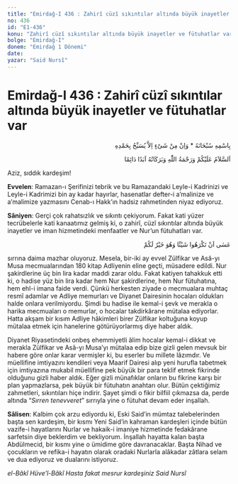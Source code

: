 ```yaml
---
title: "Emirdağ-I 436 : Zahirî cüzî sıkıntılar altında büyük inayetler ve fütuhatlar var"
no: 436
id: "E1-436"
konu: "Zahirî cüzî sıkıntılar altında büyük inayetler ve fütuhatlar var"
bolge: "Emirdağ-I"
donem: "Emirdağ 1 Dönemi"
date: 
yazar: "Said Nursî"
---
```


# Emirdağ-I 436 : Zahirî cüzî sıkıntılar altında büyük inayetler ve fütuhatlar var

<p class="arabic" dir="rtl" title="Meal: “Subhân Allah’ın adıyla” * “Hiçbir şey yoktur ki O'nu hamd ile tesbih etmesin” [İsrâ 17:44]">بِاسْمِهِ سُبْحَانَهُ * وَاِنْ مِنْ شَىْءٍ اِلاَّ يُسَبِّحُ بِحَمْدِهِ</p>

<p class="arabic" dir="rtl" title="Meal: “Allah’ın selâmı, rahmeti ve bereketleri, ebedî ve dâimî olarak üzerinize olsun.”">اَلسَّلاَمُ عَلَيْكُمْ وَرَحْمَةُ اللّٰهِ وَبَرَكَاتُهُ اَبَدًا دَائِمًا</p>

Aziz, sıddık kardeşim!

**Evvelen**: Ramazan-ı Şerifinizi tebrik ve bu Ramazandaki Leyle-i Kadrinizi ve Leyle-i Kadrimizi bin ay kadar hayırlar, hasenatlar defter-i a’malinize ve a’malimize yazmasını Cenab-ı Hakk’ın hadsiz rahmetinden niyaz ediyoruz.

**Sâniyen**: Gerçi çok rahatsızlık ve sıkıntı çekiyorum. Fakat kati yüzer tecrübelerle kati kanaatımız gelmiş ki, o zahirî, cüzî sıkıntılar altında büyük inayetler ve iman hizmetindeki menfaatler ve Nur’un fütuhatları var.

<p class="arabic" dir="rtl" title="Meal: “Olur ki, bir şey sizin için hayırlı iken, siz onu hoş görmezsiniz.” [Bakara Sûresi, 2:216]">عَسٰى‮ ‬اَنْ‮ ‬تَكْرَهُوا‮ ‬شَيْئًا‮ ‬وَهُوَ‮ ‬خَيْرٌ‮ ‬لَكُمْ</p>

sırrına daima mazhar oluyoruz. Mesela, bir-iki ay evvel Zülfikar ve Asâ-yı Musa mecmualarından 180 kitap Adliyenin eline geçti, müsadere edildi. Nur şakirdlerine üç bin lira kadar maddi zarar oldu. Fakat katiyen tahakkuk etti ki, o hadise yüz bin lira kadar hem Nur şakirdlerine, hem Nur fütuhatına, hem ehl-i imana faide verdi. Çünkü herkesten ziyade o mecmualara muhtaç resmî adamlar ve Adliye memurları ve Diyanet Dairesinin hocaları oldukları halde onlara verilmiyordu. Şimdi bu hadise ile kemal-i şevk ve merakla o harika mecmuaları o memurlar, o hocalar takdirkârane mütalaa ediyorlar. Hatta akşam bir kısım Adliye hâkimleri birer Zülfikar koltuğuna koyup mütalaa etmek için hanelerine götürüyorlarmış diye haber aldık.

Diyanet Riyasetindeki onbeş ehemmiyetli âlim hocalar kemal-i dikkat ve merakla Zülfikar ve Asâ-yı Musa’yı mütalaa edip bize gizli gelen mevsuk bir habere göre onlar karar vermişler ki, bu eserler bu millete lâzımdır. Ve müellifine imtiyazını kendileri veya Maarif Dairesi alıp yeni hurufla tabetmek için imtiyazına mukabil müellifine pek büyük bir para teklif etmek fikrinde olduğunu gizli haber aldık. Eğer gizli münafıklar onların bu fikrine karşı bir plan yapmazlarsa, pek büyük bir fütuhatın anahtarı olur. Bütün çektiğimiz zahmetleri, sıkıntıları hiçe indirir. Şayet şimdi o fikir bilfiil çıkmazsa da, perde altında “*Sırren tenevveret*” sırrıyla yine o fütuhat devam eder inşallah.

**Sâlisen**: Kalbim çok arzu ediyordu ki, Eski Said’in mümtaz talebelerinden başta sen kardeşim, bir kısmı Yeni Said’in kahraman kardeşleri içinde bütün vazife-i hayatlarını Nurlar ve hakaik-i imaniye hizmetinde fedakârane sarfetsin diye beklerdim ve bekliyorum. İnşallah hayatta kalan başta Abdülmecid, bir kısmı yine o ümidime göre davranacaklar. Başta Nihad ve çocukların ve refika-i hayatın olarak oradaki Nurlarla alâkadar zâtlara selam ve dua ediyoruz ve dualarını istiyoruz.

*el-Bâkî Hüve’l-Bâkî*
*Hasta fakat mesrur kardeşiniz Said Nursî*
